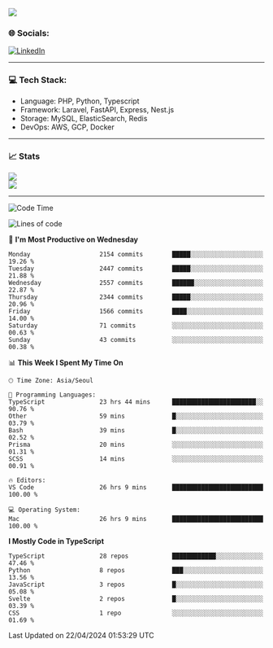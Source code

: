 <!--[![](https://visitcount.itsvg.in/api?id=jin-wk&icon=7&color=12)](https://visitcount.itsvg.in)-->
<!--[![Hits](https://hits.seeyoufarm.com/api/count/incr/badge.svg?url=https%3A%2F%2Fgithub.com%2Fjin-wk&count_bg=%235F625C&title_bg=%23555555&icon=github.svg&icon_color=%23E7E7E7&title=Hits&edge_flat=false)](https://hits.seeyoufarm.com)-->
![](https://komarev.com/ghpvc/?username=jin-wk&color=lightgrey&style=for-the-badge)

### 🌐 Socials:
[![LinkedIn](https://img.shields.io/badge/LinkedIn-%230077B5.svg?logo=linkedin&logoColor=white)](https://linkedin.com/in/jinwook-lee-242625241) 

---

### 💻 Tech Stack:
  - Language: PHP, Python, Typescript
  - Framework: Laravel, FastAPI, Express, Nest.js
  - Storage: MySQL, ElasticSearch, Redis
  - DevOps: AWS, GCP, Docker

---

### 📈 Stats
![](https://github-readme-stats.vercel.app/api?username=jin-wk&theme=dark&hide_border=true&include_all_commits=true&count_private=true)<br/>
![](https://github-readme-streak-stats.herokuapp.com/?user=jin-wk&theme=dark&hide_border=true)<br/>

---

<!--START_SECTION:waka-->
![Code Time](http://img.shields.io/badge/Code%20Time-1%2C387%20hrs%2019%20mins-blue)

![Lines of code](https://img.shields.io/badge/From%20Hello%20World%20I%27ve%20Written-2.4%20million%20lines%20of%20code-blue)

📅 **I'm Most Productive on Wednesday** 

```text
Monday                   2154 commits        █████░░░░░░░░░░░░░░░░░░░░   19.26 % 
Tuesday                  2447 commits        █████░░░░░░░░░░░░░░░░░░░░   21.88 % 
Wednesday                2557 commits        ██████░░░░░░░░░░░░░░░░░░░   22.87 % 
Thursday                 2344 commits        █████░░░░░░░░░░░░░░░░░░░░   20.96 % 
Friday                   1566 commits        ████░░░░░░░░░░░░░░░░░░░░░   14.00 % 
Saturday                 71 commits          ░░░░░░░░░░░░░░░░░░░░░░░░░   00.63 % 
Sunday                   43 commits          ░░░░░░░░░░░░░░░░░░░░░░░░░   00.38 % 
```


📊 **This Week I Spent My Time On** 

```text
🕑︎ Time Zone: Asia/Seoul

💬 Programming Languages: 
TypeScript               23 hrs 44 mins      ███████████████████████░░   90.76 % 
Other                    59 mins             █░░░░░░░░░░░░░░░░░░░░░░░░   03.79 % 
Bash                     39 mins             █░░░░░░░░░░░░░░░░░░░░░░░░   02.52 % 
Prisma                   20 mins             ░░░░░░░░░░░░░░░░░░░░░░░░░   01.31 % 
SCSS                     14 mins             ░░░░░░░░░░░░░░░░░░░░░░░░░   00.91 % 

🔥 Editors: 
VS Code                  26 hrs 9 mins       █████████████████████████   100.00 % 

💻 Operating System: 
Mac                      26 hrs 9 mins       █████████████████████████   100.00 % 
```

**I Mostly Code in TypeScript** 

```text
TypeScript               28 repos            ████████████░░░░░░░░░░░░░   47.46 % 
Python                   8 repos             ███░░░░░░░░░░░░░░░░░░░░░░   13.56 % 
JavaScript               3 repos             █░░░░░░░░░░░░░░░░░░░░░░░░   05.08 % 
Svelte                   2 repos             █░░░░░░░░░░░░░░░░░░░░░░░░   03.39 % 
CSS                      1 repo              ░░░░░░░░░░░░░░░░░░░░░░░░░   01.69 % 
```




 Last Updated on 22/04/2024 01:53:29 UTC
<!--END_SECTION:waka-->
